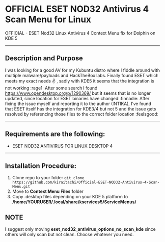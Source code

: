 # OFFICIAL ESET NOD32 Antivirus 4 Scan Menu for Linux
OFFICIAL - ESET Nod32 Linux Antivirus 4 Context Menu fix for Dolphin on KDE 5

---

## Description and Purpose

I was looking for a good AV for my Kubuntu distro where I fiddle around with multiple malware/payloads and HackTheBox labs. Finally found ESET which meets my exact needs :v: , sadly with KDE5 it seems that the integration is not working :rage1:
After some search I found https://www.opendesktop.org/p/1290369/ but it seems that is no longer updated, since location for ESET binaries have changed :finnadie: After fixing the issue myself and reporting it to the author (INTIKA), I've found that ESET itself has the integration for KDE3/4 but not 5 and the issue gets resolved by referencing those files to the correct folder location :feelsgood:

---

## Requirements are the following:

* ESET NOD32 ANTIVIRUS FOR LINUX DESKTOP 4
            
---
## Installation Procedure:

 1. Clone repo to your folder `git clone https://github.com/kiraitachi/Official-ESET-NOD32-Antivirus-4-Scan-Menu.git`
 2. Move to **Context Menu Files** folder
 3. Copy .desktop files depending on your KDE 5 platform to **/home/~~YOURUSER~~/.local/share/kservices5/ServiceMenus/**
 
## NOTE
I suggest only moving **eset_nod32_antivirus_options_no_scan_kde** since others will only scan but not clean. Choose whatever you need.
